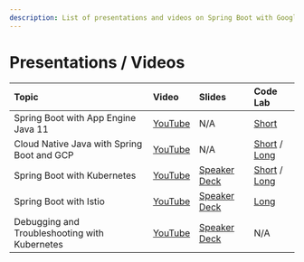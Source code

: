 ```yaml
---
description: List of presentations and videos on Spring Boot with Google Cloud Platform.
---
```


# Presentations / Videos

| Topic | Video | Slides | Code Lab |
| :--- | :--- | :--- | :--- |
| Spring Boot with App Engine Java 11 | [YouTube](https://www.youtube.com/watch?v=qx_T6-EKkBE) | N/A | [Short](https://codelabs.developers.google.com/codelabs/cloud-app-engine-springboot/index.html?index=..%2F..spring#4) |
| Cloud Native Java with Spring Boot and GCP | [YouTube](https://www.youtube.com/watch?v=g9qqEnhU_uU) | N/A | [Short](https://gcplab.me/spring) / [Long](http://bit.ly/spring-gcp-lab) |
| Spring Boot with Kubernetes | [YouTube](https://www.youtube.com/watch?v=kT1vmK0r184) | [Speaker Deck](https://speakerdeck.com/saturnism/2017-jfokus-managing-cloud-native-applications-with-kubernetes-end-to-end) | [Short](https://codelabs.developers.google.com/codelabs/cloud-springboot-kubernetes/index.html?index=..%2F..spring#4) / [Long](https://bit.ly/k8s-lab)  |
| Spring Boot with Istio | [YouTube](https://www.youtube.com/watch?v=AGztKw580yQ) | [Speaker Deck](https://speakerdeck.com/saturnism/making-microservices-micro-with-istio-service-mesh) | [Long](http://bit.ly/istio-lab) |
| Debugging and Troubleshooting with Kubernetes | [YouTube](https://www.youtube.com/watch?v=2hxTTyc6IH8) | [Speaker Deck](https://speakerdeck.com/saturnism/debugging-and-troubleshooting-microservices-in-kubernetes-and-stackdriver) | N/A |
